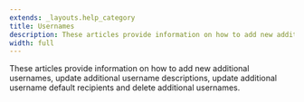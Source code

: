 ```yaml
---
extends: _layouts.help_category
title: Usernames
description: These articles provide information on how to add new additional usernames, update additional username descriptions, update additional username default recipients and delete additional usernames.
width: full
---
```


These articles provide information on how to add new additional usernames, update additional username descriptions, update additional username default recipients and delete additional usernames.
